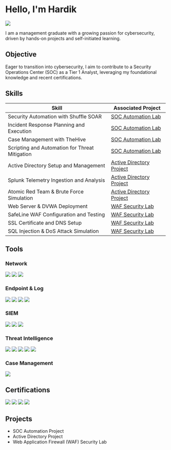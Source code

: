 # Hello, I'm Hardik
<a href="www.linkedin.com/in/hardikdagia"><img src="https://img.shields.io/badge/-LinkedIn-0072b1?&style=for-the-badge&logo=linkedin&logoColor=white" /></a>

I am a management graduate with a growing passion for cybersecurity, driven by hands-on projects and self-initiated learning.

## Objective

Eager to transition into cybersecurity, I aim to contribute to a Security Operations Center (SOC) as a Tier 1 Analyst, leveraging my foundational knowledge and recent certifications.

## Skills


| Skill                                         | Associated Project         |
|-----------------------------------------------|----------------------------|
| Security Automation with Shuffle SOAR         | <a href="https://github.com/DarkPanda-cyber/SOC-Automation-Lab"> SOC Automation Lab </a>|
| Incident Response Planning and Execution      | <a href="https://github.com/DarkPanda-cyber/SOC-Automation-Lab"> SOC Automation Lab </a>|
| Case Management with TheHive                  | <a href="https://github.com/DarkPanda-cyber/SOC-Automation-Lab"> SOC Automation Lab </a>|
| Scripting and Automation for Threat Mitigation| <a href="https://github.com/DarkPanda-cyber/SOC-Automation-Lab"> SOC Automation Lab </a>|
| Active Directory Setup and Management         | <a href="https://github.com/DarkPanda-cyber/Active-Directory-Project"> Active Directory Project </a>|
| Splunk Telemetry Ingestion and Analysis       | <a href="https://github.com/DarkPanda-cyber/Active-Directory-Project"> Active Directory Project </a>|
| Atomic Red Team & Brute Force Simulation      | <a href="https://github.com/DarkPanda-cyber/Active-Directory-Project"> Active Directory Project </a>|
| Web Server & DVWA Deployment                  | <a href="https://github.com/DarkPanda-cyber/Web-Application-Firewall-WAF-Lab"> WAF Security Lab </a>|
| SafeLine WAF Configuration and Testing        | <a href="https://github.com/DarkPanda-cyber/Web-Application-Firewall-WAF-Lab"> WAF Security Lab </a>|
| SSL Certificate and DNS Setup                 | <a href="https://github.com/DarkPanda-cyber/Web-Application-Firewall-WAF-Lab"> WAF Security Lab </a>|
| SQL Injection & DoS Attack Simulation         | <a href="https://github.com/DarkPanda-cyber/Web-Application-Firewall-WAF-Lab"> WAF Security Lab </a>|

## Tools

### Network
<div>
    <img src="https://img.shields.io/badge/-Wireshark-1679A7?&style=for-the-badge&logo=Wireshark&logoColor=white" />
    <img src="https://img.shields.io/badge/-Suricata-EF3B2D?&style=for-the-badge&logo=Suricata&logoColor=white" />
    <img src="https://img.shields.io/badge/-Zeek-777BB4?&style=for-the-badge&logo=Zeek&logoColor=white" />
</div>

### Endpoint & Log
<div>
    <img src="https://img.shields.io/badge/-Velociraptor-4B275F?&style=for-the-badge&logo=Velociraptor&logoColor=white" />
    <img src="https://img.shields.io/badge/-Sysmon-0078D7?style=for-the-badge&logo=windows&logoColor=white" />
    <img src="https://img.shields.io/badge/-Event%20Viewer-666666?style=for-the-badge&logo=windows&logoColor=white" />
    <img src="https://img.shields.io/badge/-Osquery-2683A7?style=for-the-badge&logo=osquery&logoColor=white" />
</div>

### SIEM
<div>
    <img src="https://img.shields.io/badge/-Wazuh-800080?style=for-the-badge&logo=wazuh&logoColor=white" />
    <img src="https://img.shields.io/badge/-Splunk-000000?style=for-the-badge&logo=splunk&logoColor=white" />
    <img src="https://img.shields.io/badge/-Elastic-005571?&style=for-the-badge&logo=Elastic&logoColor=white" />
</div>

### Threat Intelligence
<div>
    <img src="https://img.shields.io/badge/-VirusTotal-394EFF?style=for-the-badge&logo=virustotal&logoColor=white" />
    <img src="https://img.shields.io/badge/-Abuse.ch-B22222?style=for-the-badge&logoColor=white" />
    <img src="https://img.shields.io/badge/-Cisco%20Talos-1D76DB?style=for-the-badge&logo=cisco&logoColor=white" />
    <img src="https://img.shields.io/badge/-Urlscan.io-4B8BBE?style=for-the-badge&logo=internet-explorer&logoColor=white" />
    <img src="https://img.shields.io/badge/-MITRE%20ATT%26CK-DD4B39?style=for-the-badge&logo=mitre&logoColor=white" />
</div>

### Case Management
<div>
    <img src="https://img.shields.io/badge/-TheHive-FF8C00?style=for-the-badge&logoColor=white" />
</div>

## Certifications
<div>
<img src="https://img.shields.io/badge/-Security%2B-FF0000?&style=for-the-badge&logo=CompTIA&logoColor=white" />
<img src="https://img.shields.io/badge/-eJPT-000000?style=for-the-badge&logo=hackthebox&logoColor=white" />
<img src="https://img.shields.io/badge/-Google%20Cybersecurity-4285F4?style=for-the-badge&logo=google&logoColor=white" />
<img src="https://img.shields.io/badge/-THM%20SOC%20Level%201-212C42?style=for-the-badge&logo=tryhackme&logoColor=white" />
</div>

## Projects
- SOC Automation Project
- Active Directory Project
- Web Application Firewall (WAF) Security Lab
